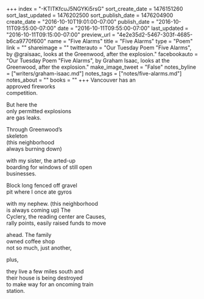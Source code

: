+++
index = "-KTlTKfcuJ5NGYKi5rsG"
sort_create_date = 1476151260
sort_last_updated = 1476202500
sort_publish_date = 1476204900
create_date = "2016-10-10T19:01:00-07:00"
publish_date = "2016-10-11T09:55:00-07:00"
date = "2016-10-11T09:55:00-07:00"
last_updated = "2016-10-11T09:15:00-07:00"
preview_url = "4e2e35d2-5467-303f-4685-b6ca9770f600"
name = "Five Alarms"
title = "Five Alarms"
type = "Poem"
link = ""
shareimage = ""
twitterauto = "Our Tuesday Poem \"Five Alarms\", by @graisaac, looks at the Greenwood, after the explosion."
facebookauto = "Our Tuesday Poem \"Five Alarms\", by Graham Isaac, looks at the Greenwood, after the explosion."
make_image_tweet = "False"
notes_byline = ["writers/graham-isaac.md"]
notes_tags = ["notes/five-alarms.md"]
notes_about = ""
books = ""
+++
Vancouver has an<br>
approved fireworks<br>
competition.

But here the<br>
only permitted explosions<br>
are gas leaks.

Through Greenwood’s<br>
skeleton<br>
(this neighborhood<br>
always burning down) 

with my sister, the arted-up<br>
boarding for windows of still open<br>
businesses.

Block long fenced off gravel<br>
pit where I once ate gyros

with my nephew. (this neighborhood<br>
is always coming up) The<br>
Cyclery, the reading center are Causes,<br>
rally points, easily raised funds to move

ahead. The family<br>
owned coffee shop<br>
not so much, just another, 

plus,

they live a few miles south and<br>
their house is being destroyed<br>
to make way for an oncoming train<br>
station.